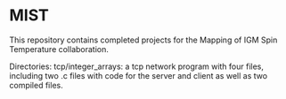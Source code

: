 # MIST

This repository contains completed projects for the Mapping of IGM Spin Temperature collaboration.

Directories:
tcp/integer_arrays: a tcp network program with four files, including two .c files with code for the server and client as well as two compiled files.
